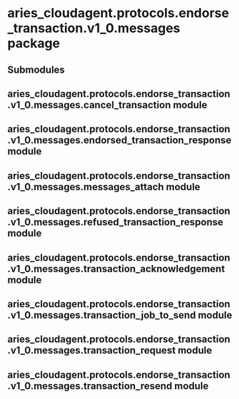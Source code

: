 # aries_cloudagent.protocols.endorse_transaction.v1_0.messages package

## Submodules

## aries_cloudagent.protocols.endorse_transaction.v1_0.messages.cancel_transaction module

## aries_cloudagent.protocols.endorse_transaction.v1_0.messages.endorsed_transaction_response module

## aries_cloudagent.protocols.endorse_transaction.v1_0.messages.messages_attach module

## aries_cloudagent.protocols.endorse_transaction.v1_0.messages.refused_transaction_response module

## aries_cloudagent.protocols.endorse_transaction.v1_0.messages.transaction_acknowledgement module

## aries_cloudagent.protocols.endorse_transaction.v1_0.messages.transaction_job_to_send module

## aries_cloudagent.protocols.endorse_transaction.v1_0.messages.transaction_request module

## aries_cloudagent.protocols.endorse_transaction.v1_0.messages.transaction_resend module
